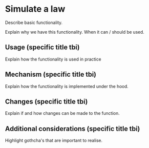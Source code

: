 # Simulate a law

Describe basic functionality.&#x20;

Explain why we have this functionality. When it can / should be used.  &#x20;

## Usage (specific title tbi)

Explain how the functionality is used in practice&#x20;

## Mechanism (specific title tbi)

Explain how the functionality is implemented under the hood.&#x20;

## Changes  (specific title tbi)&#x20;

Explain if and how changes can be made to the function.&#x20;

## Additional considerations (specific title tbi)&#x20;

Highlight gothcha's that are important to realise.&#x20;
